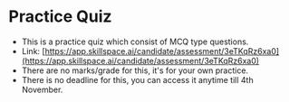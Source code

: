 # Practice Quiz

* This is a practice quiz which consist of MCQ type questions.
* Link: [https://app.skillspace.ai/candidate/assessment/3eTKqRz6xa0](https://app.skillspace.ai/candidate/assessment/3eTKqRz6xa0)
* There are no marks/grade for this, it's for your own practice.
* There is no deadline for this, you can access it anytime till 4th November.

